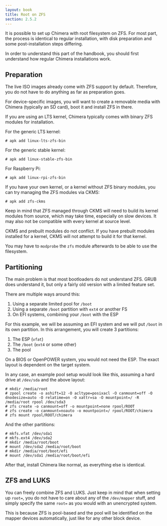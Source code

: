 ```yaml
---
layout: book
title: Root on ZFS
section: 2.5.2
---
```


It is possible to set up Chimera with root filesystem on ZFS. For
most part, the process is identical to regular installation, with
disk preparation and some post-installation steps differing.

In order to understand this part of the handbook, you should first
understand how regular Chimera installations work.

## Preparation

The live ISO images already come with ZFS support by default. Therefore,
you do not have to do anything as far as preparation goes.

For device-specific images, you will want to create a removable media
with Chimera (typically an SD card), boot it and install ZFS in there.

If you are using an LTS kernel, Chimera typically comes with binary
ZFS modules for installation.

For the generic LTS kernel:

```
# apk add linux-lts-zfs-bin
```

For the generic stable kernel:

```
# apk add linux-stable-zfs-bin
```

For Raspberry Pi:

```
# apk add linux-rpi-zfs-bin
```

If you have your own kernel, or a kernel without ZFS binary modules, you
can try managing the ZFS modules via CKMS:

```
# apk add zfs-ckms
```

Keep in mind that ZFS managed through CKMS will need to build its kernel
modules from source, which may take time, especially on slow devices.
It may also not be compatible with every kernel at source level.

CKMS and prebuilt modules do not conflict. If you have prebuilt modules
installed for a kernel, CKMS will not attempt to build it for that
kernel.

You may have to `modprobe` the `zfs` module afterwards to be able to
use the filesystem.

## Partitioning

The main problem is that most bootloaders do not understand ZFS. GRUB
does understand it, but only a fairly old version with a limited feature
set.

There are multiple ways around this:

1. Using a separate limited pool for `/boot`
2. Using a separate `/boot` partition with `ext4` or another FS
3. On EFI systems, combining your `/boot` with the ESP

For this example, we will be assuming an EFI system and we will put `/boot`
in its own partition. In this arrangement, you will create 3 partitions:

1. The ESP (`vfat`)
2. The `/boot` (`ext4` or some other)
3. The pool

On a BIOS or OpenPOWER system, you would not need the ESP. The exact layout
is dependent on the target system.

In any case, an example pool setup would look like this, assuming a hard drive
at `/dev/sda` and the above layout:

```
# mkdir /media/root
# zpool create -o ashift=12 -O acltype=posixacl -O canmount=off -O dnodesize=auto -O relatime=on -O xattr=sa -O mountpoint=/ -R /media/root rpool /dev/sda3
# zfs create -o canmount=off -o mountpoint=none rpool/ROOT
# zfs create -o canmount=noauto -o mountpoint=/ rpool/ROOT/chimera
# zfs mount rpool/ROOT/chimera
```

And the other partitions:

```
# mkfs.vfat /dev/sda1
# mkfs.ext4 /dev/sda2
# mkdir /media/root/boot
# mount /dev/sda2 /media/root/boot
# mkdir /media/root/boot/efi
# mount /dev/sda1 /media/root/boot/efi
```

After that, install Chimera like normal, as everything else is identical.

## ZFS and LUKS

You can freely combine ZFS and LUKS. Just keep in mind that when setting up
`root=`, you do not have to care about any of the `/dev/mapper` stuff, and
simply specify the same `root=` as you would with an unencrypted system.

This is because ZFS is pool-based and the pool will be identified on the
mapper devices automatically, just like for any other block device.
